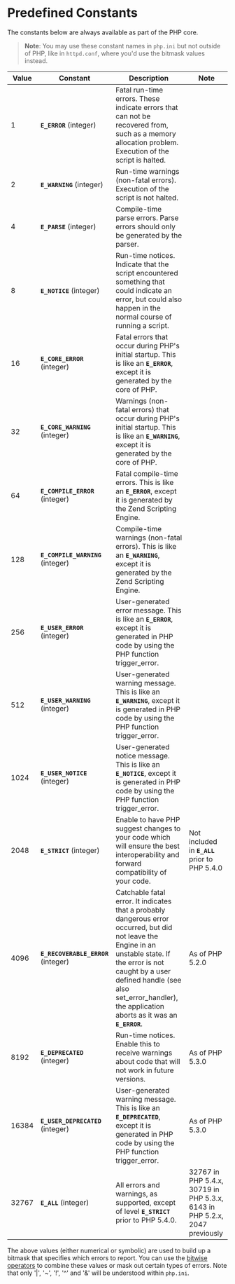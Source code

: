 Predefined Constants
====================

The constants below are always available as part of the PHP core.

> **Note**: <span class="simpara"> You may use these constant names in
> `php.ini` but not outside of PHP, like in `httpd.conf`, where you'd
> use the bitmask values instead. </span>

| Value | Constant                                                      | Description                                                                                                                                                                                                                                                                                           | Note                                                                       |
|-------|---------------------------------------------------------------|-------------------------------------------------------------------------------------------------------------------------------------------------------------------------------------------------------------------------------------------------------------------------------------------------------|----------------------------------------------------------------------------|
| 1     | **`E_ERROR`** (<span class="type">integer</span>)             | Fatal run-time errors. These indicate errors that can not be recovered from, such as a memory allocation problem. Execution of the script is halted.                                                                                                                                                  |                                                                            |
| 2     | **`E_WARNING`** (<span class="type">integer</span>)           | Run-time warnings (non-fatal errors). Execution of the script is not halted.                                                                                                                                                                                                                          |                                                                            |
| 4     | **`E_PARSE`** (<span class="type">integer</span>)             | Compile-time parse errors. Parse errors should only be generated by the parser.                                                                                                                                                                                                                       |                                                                            |
| 8     | **`E_NOTICE`** (<span class="type">integer</span>)            | Run-time notices. Indicate that the script encountered something that could indicate an error, but could also happen in the normal course of running a script.                                                                                                                                        |                                                                            |
| 16    | **`E_CORE_ERROR`** (<span class="type">integer</span>)        | Fatal errors that occur during PHP's initial startup. This is like an **`E_ERROR`**, except it is generated by the core of PHP.                                                                                                                                                                       |                                                                            |
| 32    | **`E_CORE_WARNING`** (<span class="type">integer</span>)      | Warnings (non-fatal errors) that occur during PHP's initial startup. This is like an **`E_WARNING`**, except it is generated by the core of PHP.                                                                                                                                                      |                                                                            |
| 64    | **`E_COMPILE_ERROR`** (<span class="type">integer</span>)     | Fatal compile-time errors. This is like an **`E_ERROR`**, except it is generated by the Zend Scripting Engine.                                                                                                                                                                                        |                                                                            |
| 128   | **`E_COMPILE_WARNING`** (<span class="type">integer</span>)   | Compile-time warnings (non-fatal errors). This is like an **`E_WARNING`**, except it is generated by the Zend Scripting Engine.                                                                                                                                                                       |                                                                            |
| 256   | **`E_USER_ERROR`** (<span class="type">integer</span>)        | User-generated error message. This is like an **`E_ERROR`**, except it is generated in PHP code by using the PHP function <span class="function">trigger\_error</span>.                                                                                                                               |                                                                            |
| 512   | **`E_USER_WARNING`** (<span class="type">integer</span>)      | User-generated warning message. This is like an **`E_WARNING`**, except it is generated in PHP code by using the PHP function <span class="function">trigger\_error</span>.                                                                                                                           |                                                                            |
| 1024  | **`E_USER_NOTICE`** (<span class="type">integer</span>)       | User-generated notice message. This is like an **`E_NOTICE`**, except it is generated in PHP code by using the PHP function <span class="function">trigger\_error</span>.                                                                                                                             |                                                                            |
| 2048  | **`E_STRICT`** (<span class="type">integer</span>)            | Enable to have PHP suggest changes to your code which will ensure the best interoperability and forward compatibility of your code.                                                                                                                                                                   | Not included in **`E_ALL`** prior to PHP 5.4.0                             |
| 4096  | **`E_RECOVERABLE_ERROR`** (<span class="type">integer</span>) | Catchable fatal error. It indicates that a probably dangerous error occurred, but did not leave the Engine in an unstable state. If the error is not caught by a user defined handle (see also <span class="function">set\_error\_handler</span>), the application aborts as it was an **`E_ERROR`**. | As of PHP 5.2.0                                                            |
| 8192  | **`E_DEPRECATED`** (<span class="type">integer</span>)        | Run-time notices. Enable this to receive warnings about code that will not work in future versions.                                                                                                                                                                                                   | As of PHP 5.3.0                                                            |
| 16384 | **`E_USER_DEPRECATED`** (<span class="type">integer</span>)   | User-generated warning message. This is like an **`E_DEPRECATED`**, except it is generated in PHP code by using the PHP function <span class="function">trigger\_error</span>.                                                                                                                        | As of PHP 5.3.0                                                            |
| 32767 | **`E_ALL`** (<span class="type">integer</span>)               | All errors and warnings, as supported, except of level **`E_STRICT`** prior to PHP 5.4.0.                                                                                                                                                                                                             | 32767 in PHP 5.4.x, 30719 in PHP 5.3.x, 6143 in PHP 5.2.x, 2047 previously |

The above values (either numerical or symbolic) are used to build up a
bitmask that specifies which errors to report. You can use the
<a href="/language/operators/bitwise.html" class="link">bitwise operators</a>
to combine these values or mask out certain types of errors. Note that
only '\|', '\~', '!', '^' and '&' will be understood within `php.ini`.
